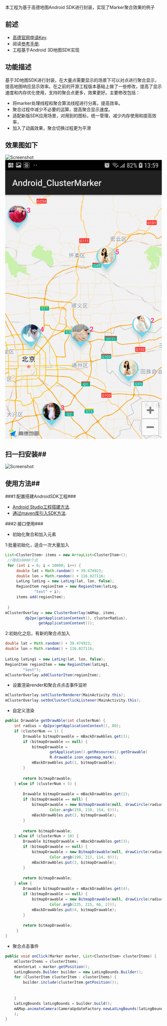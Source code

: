 本工程为基于高德地图Android SDK进行封装，实现了Marker聚合效果的例子
## 前述 ##
- [高德官网申请Key](http://lbs.amap.com/dev/#/).
- 阅读[参考手册](http://a.amap.com/lbs/static/unzip/Android_Map_Doc/index.html).
- 工程基于Android 3D地图SDK实现

## 功能描述 ##
基于3D地图SDK进行封装，在大量点需要显示的场景下可以对点进行聚合显示，提高地图响应显示效率。在之前的开源工程版本基础上做了一些修改，提高了显示速度和内存优化使用，支持的聚合点更多，效果更好。主要修改包括：
- 将marker处理线程和聚合算法线程进行分离，提高效率。
- 聚合过程中减少不必要的运算，提高聚合显示速度。
- 适配新版SDK应用场景，对用到的图标，统一管理，减少内存使用和提高效率，
- 加入了动画效果，聚合切换过程更为平滑 

## 效果图如下 ##

![Screenshot](https://raw.githubusercontent.com/amap-demo/android-cluster-marker/master/resource/Screenshot.png)  
![Screenshot](https://github.com/dengdaoyus/ClusterOverlay/blob/master/images/Screenshot_20190308-135909_Android_ClusterMarker.jpg?raw=true) 

## 扫一扫安装##
![Screenshot]( https://raw.githubusercontent.com/amap-demo/android-cluster-marker/master/resource/download.png)  


## 使用方法##
###1:配置搭建AndroidSDK工程###
- [Android Studio工程搭建方法](http://lbs.amap.com/api/android-sdk/guide/creat-project/android-studio-creat-project/#add-jars).
- [通过maven库引入SDK方法](http://lbsbbs.amap.com/forum.php?mod=viewthread&tid=18786).

###2:接口使用###

- 初始化聚合和加入元素

1:批量初始化，适合一次大量加入
``` java
List<ClusterItem> items = new ArrayList<ClusterItem>();
 //随机10000个点
 for (int i = 0; i < 10000; i++) {
     double lat = Math.random() + 39.474923;
     double lon = Math.random() + 116.027116;
     LatLng latLng = new LatLng(lat, lon, false);
     RegionItem regionItem = new RegionItem(latLng,
             "test" + i);
     items.add(regionItem);

 }
mClusterOverlay = new ClusterOverlay(mAMap, items,
         dp2px(getApplicationContext(), clusterRadius),
               getApplicationContext());
```
2:初始化之后，有新的聚合点加入
``` java
double lat = Math.random() + 39.474923;
double lon = Math.random() + 116.027116;

LatLng latLng1 = new LatLng(lat, lon, false);
RegionItem regionItem = new RegionItem(latLng1,
        "test");
mClusterOverlay.addClusterItem(regionItem);
```
- 设置渲染render和聚合点点击事件监听
``` java
mClusterOverlay.setClusterRenderer(MainActivity.this);
mClusterOverlay.setOnClusterClickListener(MainActivity.this);
```
- 自定义渲染
``` java
public Drawable getDrawAble(int clusterNum) {
    int radius = dp2px(getApplicationContext(), 80);
    if (clusterNum == 1) {
        Drawable bitmapDrawable = mBackDrawAbles.get(1);
        if (bitmapDrawable == null) {
            bitmapDrawable =
                    getApplication().getResources().getDrawable(
                    R.drawable.icon_openmap_mark);
            mBackDrawAbles.put(1, bitmapDrawable);
        }

        return bitmapDrawable;
    } else if (clusterNum < 5) {

        Drawable bitmapDrawable = mBackDrawAbles.get(2);
        if (bitmapDrawable == null) {
            bitmapDrawable = new BitmapDrawable(null, drawCircle(radius,
                    Color.argb(159, 210, 154, 6)));
            mBackDrawAbles.put(2, bitmapDrawable);
        }

        return bitmapDrawable;
    } else if (clusterNum < 10) {
        Drawable bitmapDrawable = mBackDrawAbles.get(3);
        if (bitmapDrawable == null) {
            bitmapDrawable = new BitmapDrawable(null, drawCircle(radius,
                    Color.argb(199, 217, 114, 0)));
            mBackDrawAbles.put(3, bitmapDrawable);
        }

        return bitmapDrawable;
    } else {
        Drawable bitmapDrawable = mBackDrawAbles.get(4);
        if (bitmapDrawable == null) {
            bitmapDrawable = new BitmapDrawable(null, drawCircle(radius,
                    Color.argb(235, 215, 66, 2)));
            mBackDrawAbles.put(4, bitmapDrawable);
        }

        return bitmapDrawable;
     }
}
```
- 聚合点击事件
``` java
public void onClick(Marker marker, List<ClusterItem> clusterItems) {
    mClusterItems = clusterItems;
    mCenterLat = marker.getPosition();
    LatLngBounds.Builder builder = new LatLngBounds.Builder();
    for (ClusterItem clusterItem : clusterItems) {
        builder.include(clusterItem.getPosition());


    }
    LatLngBounds latLngBounds = builder.build();
    mAMap.animateCamera(CameraUpdateFactory.newLatLngBounds(latLngBounds, 0)
    );
}
```

